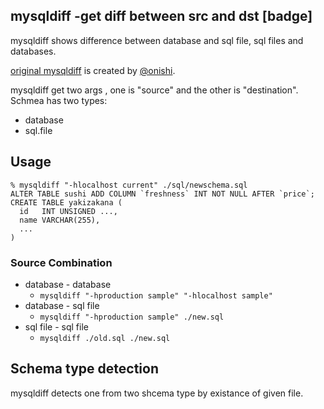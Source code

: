 mysqldiff -get diff between src and dst [badge]
-----

mysqldiff shows difference between database and sql file, sql files and databases.

[original mysqldiff](https://github.com/onishi/mysqldiff) is created by [@onishi](https://twitter.com/onishi).

mysqldiff get two <Schema> args , one is "source" and the other is "destination".
Schmea has two types:

* database
* sql.file

## Usage

```
% mysqldiff "-hlocalhost current" ./sql/newschema.sql
ALTER TABLE sushi ADD COLUMN `freshness` INT NOT NULL AFTER `price`;
CREATE TABLE yakizakana (
  id   INT UNSIGNED ...,
  name VARCHAR(255),
  ...
)
```

### Source Combination

* database - database
  * `mysqldiff "-hproduction sample" "-hlocalhost sample"`
* database - sql file
  * `mysqldiff "-hproduction sample" ./new.sql`
* sql file - sql file
  * `mysqldiff ./old.sql ./new.sql`

## Schema type detection

mysqldiff detects one from two shcema type by existance of given file.
